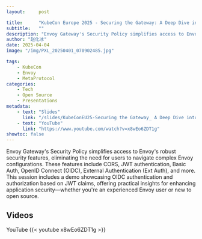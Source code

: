 ```yaml
---
layout:     post

title:      "KubeCon Europe 2025 - Securing the Gateway: A Deep Dive into Envoy Gateway's Advanced Security Policy"
subtitle:   ""
description: "Envoy Gateway's Security Policy simplifies access to Envoy's robust security features, eliminating the need for users to navigate complex Envoy configurations. These features include CORS, JWT authentication, Basic Auth, OpenID Connect (OIDC), External Authentication (Ext Auth), and more. This session includes a demo showcasing OIDC authentication and authorization based on JWT claims, offering practical insights for enhancing application security—whether you're an experienced Envoy user or new to open source."
author: "赵化冰"
date: 2025-04-04
image: "/img/PXL_20250401_070902485.jpg"

tags:
    - KubeCon
    - Envoy
    - MetaProtocol
categories:
    - Tech
    - Open Source
    - Presentations
metadata:
    - text: "Slides"
      link: "/slides/KubeConEU25-Securing the Gateway_ A Deep Dive into Envoy Gateway's Advanced Security Policy.pdf"
    - text: "YouTube"
      link: "https://www.youtube.com/watch?v=x8wEo6ZDT1g"
showtoc: false
---
```


Envoy Gateway's Security Policy simplifies access to Envoy's robust security features, eliminating the need for users to navigate complex Envoy configurations. These features include CORS, JWT authentication, Basic Auth, OpenID Connect (OIDC), External Authentication (Ext Auth), and more. This session includes a demo showcasing OIDC authentication and authorization based on JWT claims, offering practical insights for enhancing application security—whether you're an experienced Envoy user or new to open source.

## Videos


YouTube
{{< youtube x8wEo6ZDT1g >}}
